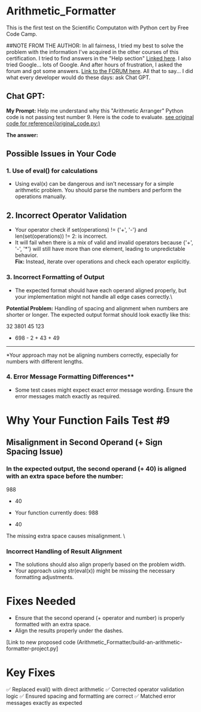 # Arithmetic_Formatter
This is the first test on the Scientific Computaton with Python cert by Free Code Camp.


##NOTE FROM THE AUTHOR:
In all fairness, I tried my best to solve the problem with the information I've acquired in the other courses of this certification. I tried to find answers in the "Help section" [Linked here]([url](https://forum.freecodecamp.org/search?q=Build%20an%20Arithmetic%20Formatter%20Project)). I also tried Google... lots of Google. And after hours of frustration, I asked the forum and got some answers. [Link to the FORUM here]([url](https://forum.freecodecamp.org/t/build-an-arithmetic-formatter-project-build-an-arithmetic-formatter-project/732218)).  All that to say... I did what every developer would do these days: ask Chat GPT. 

## Chat GPT:
**My Prompt:** Help me understand why this "Arithmetic Arranger" Python code is not passing test number 9. Here is the code to evaluate. [see original code for reference(/original_code.py:)](/original_code.py:) 

**The answer:**

## Possible Issues in Your Code
### 1. Use of eval() for calculations

* Using eval(x) can be dangerous and isn't necessary for a simple arithmetic problem. You should parse the numbers and perform the operations manually.

## 2. Incorrect Operator Validation

* Your operator check if set(operations) != {'+', '-'} and len(set(operations)) != 2: is incorrect.
* It will fail when there is a mix of valid and invalid operators because {'+', '-', '*'} will still have more than one element, leading to unpredictable behavior. \
**Fix:** Instead, iterate over operations and check each operator explicitly.

### 3. Incorrect Formatting of Output

* The expected format should have each operand aligned properly, but your implementation might not handle all edge cases correctly.\

**Potential Problem:** Handling of spacing and alignment when numbers are shorter or longer. The expected output format should look exactly like this:


  32      3801      45      123
+ 698    -    2    + 43    +  49
-----    ------    ----    -----

*Your approach may not be aligning numbers correctly, especially for numbers with different lengths.

### 4. Error Message Formatting Differences**

* Some test cases might expect exact error message wording. Ensure the error messages match exactly as required.


# Why Your Function Fails Test #9
## Misalignment in Second Operand (+ Sign Spacing Issue)

### In the expected output, the second operand (+ 40) is aligned with an extra space before the number:

  988
+  40

* Your function currently does:
  988
+ 40

The missing extra space causes misalignment. \

### Incorrect Handling of Result Alignment

* The solutions should also align properly based on the problem width.
* Your approach using str(eval(x)) might be missing the necessary formatting adjustments.

# Fixes Needed
* Ensure that the second operand (+ operator and number) is properly formatted with an extra space.
* Align the results properly under the dashes.


[Link to new proposed code (Arithmetic_Formatter/build-an-arithmetic-formatter-project.py]



# Key Fixes
✅ Replaced eval() with direct arithmetic
✅ Corrected operator validation logic
✅ Ensured spacing and formatting are correct
✅ Matched error messages exactly as expected

